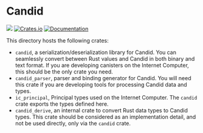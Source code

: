 # Candid

![](https://github.com/dfinity/candid/workflows/Rust/badge.svg)
[![Crates.io](https://img.shields.io/crates/v/candid.svg)](https://crates.io/crates/candid)
[![Documentation](https://docs.rs/candid/badge.svg)](https://docs.rs/candid)

This directory hosts the following crates:

- `candid`, a serialization/deserialization library for Candid. You can seamlessly convert between Rust values and Candid in both binary and text format. If you are developing canisters on the Internet Computer, this should be the only crate you need.
- `candid_parser`, parser and binding generator for Candid. You will need this crate if you are developing tools for processing Candid data and types.
- `ic_principal`, Principal types used on the Internet Computer. The `candid` crate exports the types defined here. 
- `candid_derive`, an internal crate to convert Rust data types to Candid types. This crate should be considered as an implementation detail, and not be used directly, only via the `candid` crate.

